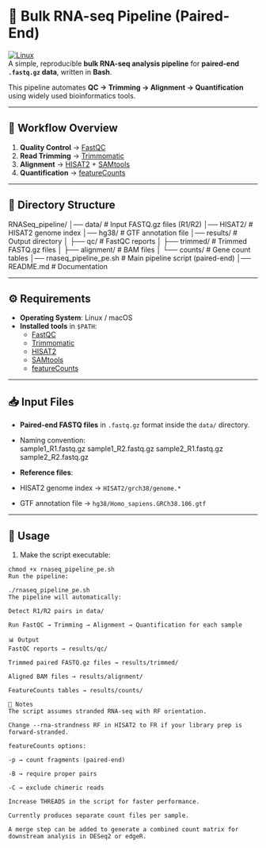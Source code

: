 # 🧬 Bulk RNA-seq Pipeline (Paired-End)

[![Linux](https://img.shields.io/badge/OS-Linux-blue?logo=linux&logoColor=white)](https://www.linux.org/)  
A simple, reproducible **bulk RNA-seq analysis pipeline** for **paired-end `.fastq.gz` data**, written in **Bash**.  

This pipeline automates **QC → Trimming → Alignment → Quantification** using widely used bioinformatics tools.  

---

## 📌 Workflow Overview
1. **Quality Control** → [FastQC](https://www.bioinformatics.babraham.ac.uk/projects/fastqc/)  
2. **Read Trimming** → [Trimmomatic](http://www.usadellab.org/cms/?page=trimmomatic)  
3. **Alignment** → [HISAT2](https://daehwankimlab.github.io/hisat2/) + [SAMtools](http://www.htslib.org/)  
4. **Quantification** → [featureCounts](http://subread.sourceforge.net/)  

---

## 📂 Directory Structure
RNASeq_pipeline/
│── data/ # Input FASTQ.gz files (R1/R2)
│── HISAT2/ # HISAT2 genome index
│── hg38/ # GTF annotation file
│── results/ # Output directory
│ ├── qc/ # FastQC reports
│ ├── trimmed/ # Trimmed FASTQ.gz files
│ ├── alignment/ # BAM files
│ └── counts/ # Gene count tables
│── rnaseq_pipeline_pe.sh # Main pipeline script (paired-end)
│── README.md # Documentation


---

## ⚙️ Requirements
- **Operating System**: Linux / macOS  
- **Installed tools** in `$PATH`:  
  - [FastQC](https://www.bioinformatics.babraham.ac.uk/projects/fastqc/)  
  - [Trimmomatic](http://www.usadellab.org/cms/?page=trimmomatic)  
  - [HISAT2](https://daehwankimlab.github.io/hisat2/)  
  - [SAMtools](http://www.htslib.org/)  
  - [featureCounts](http://subread.sourceforge.net/)  

---

## 📥 Input Files
- **Paired-end FASTQ files** in `.fastq.gz` format inside the `data/` directory.  
- Naming convention:  
sample1_R1.fastq.gz
sample1_R2.fastq.gz
sample2_R1.fastq.gz
sample2_R2.fastq.gz



- **Reference files**:  
- HISAT2 genome index → `HISAT2/grch38/genome.*`  
- GTF annotation file → `hg38/Homo_sapiens.GRCh38.106.gtf`  

---

## 🚀 Usage
1. Make the script executable:
 ```
 chmod +x rnaseq_pipeline_pe.sh
Run the pipeline:

./rnaseq_pipeline_pe.sh
The pipeline will automatically:

Detect R1/R2 pairs in data/

Run FastQC → Trimming → Alignment → Quantification for each sample

📊 Output
FastQC reports → results/qc/

Trimmed paired FASTQ.gz files → results/trimmed/

Aligned BAM files → results/alignment/

FeatureCounts tables → results/counts/

📝 Notes
The script assumes stranded RNA-seq with RF orientation.

Change --rna-strandness RF in HISAT2 to FR if your library prep is forward-stranded.

featureCounts options:

-p → count fragments (paired-end)

-B → require proper pairs

-C → exclude chimeric reads

Increase THREADS in the script for faster performance.

Currently produces separate count files per sample.

A merge step can be added to generate a combined count matrix for downstream analysis in DESeq2 or edgeR.

